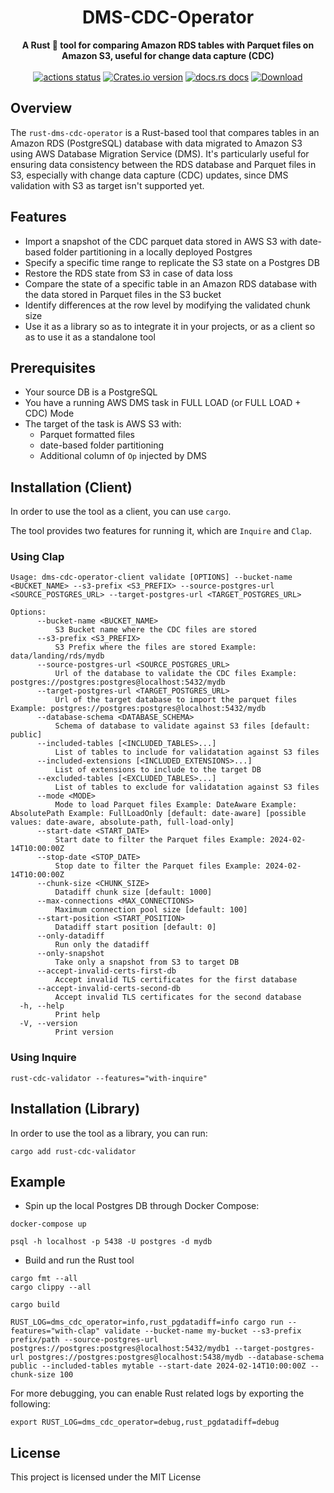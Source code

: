 <h1 align="center">DMS-CDC-Operator</h1>
<div align="center">
 <strong>
   A Rust 🦀 tool for comparing Amazon RDS tables with Parquet files on Amazon S3, useful for change data capture (CDC)
 </strong>
</div>

<br />

<div align="center">
  <!-- Github Actions -->
  <a href="https://github.com/nikoshet/rust-dms-cdc-operator/actions/workflows/ci.yaml?query=branch%3Amain">
    <img src="https://img.shields.io/github/actions/workflow/status/nikoshet/rust-dms-cdc-operator/ci.yaml?branch=main&style=flat-square" alt="actions status" /></a>
  <!-- Version -->
  <a href="https://crates.io/crates/dms-cdc-operator">
    <img src="https://img.shields.io/crates/v/dms-cdc-operator.svg?style=flat-square"
    alt="Crates.io version" /></a>
  <!-- Docs -->
  <a href="https://docs.rs/dms-cdc-operator">
  <img src="https://img.shields.io/badge/docs-latest-blue.svg?style=flat-square" alt="docs.rs docs" /></a>
  <!-- Downloads -->
  <a href="https://crates.io/crates/dms-cdc-operator">
    <img src="https://img.shields.io/crates/d/dms-cdc-operator.svg?style=flat-square" alt="Download" />
  </a>
</div>

## Overview

The `rust-dms-cdc-operator` is a Rust-based tool that compares tables in an Amazon RDS (PostgreSQL) database with data migrated to Amazon S3 using AWS Database Migration Service (DMS). It's particularly useful for ensuring data consistency between the RDS database and Parquet files in S3, especially with change data capture (CDC) updates, since DMS validation with S3 as target isn't supported yet.

## Features

- Import a snapshot of the CDC parquet data stored in AWS S3 with date-based folder partitioning in a locally deployed Postgres
- Specify a specific time range to replicate the S3 state on a Postgres DB
- Restore the RDS state from S3 in case of data loss
- Compare the state of a specific table in an Amazon RDS database with the data stored in Parquet files in the S3 bucket
- Identify differences at the row level by modifying the validated chunk size
- Use it as a library so as to integrate it in your projects, or as a client so as to use it as a standalone tool 


## Prerequisites

- Your source DB is a PostgreSQL
- You have a running AWS DMS task in FULL LOAD (or FULL LOAD + CDC) Mode
- The target of the task is AWS S3 with:
    - Parquet formatted files
    - date-based folder partitioning
    - Additional column of `Op` injected by DMS


## Installation (Client)
In order to use the tool as a client, you can use `cargo`.

The tool provides two features for running it, which are `Inquire` and `Clap`.

### Using Clap
```
Usage: dms-cdc-operator-client validate [OPTIONS] --bucket-name <BUCKET_NAME> --s3-prefix <S3_PREFIX> --source-postgres-url <SOURCE_POSTGRES_URL> --target-postgres-url <TARGET_POSTGRES_URL>

Options:
      --bucket-name <BUCKET_NAME>
          S3 Bucket name where the CDC files are stored
      --s3-prefix <S3_PREFIX>
          S3 Prefix where the files are stored Example: data/landing/rds/mydb
      --source-postgres-url <SOURCE_POSTGRES_URL>
          Url of the database to validate the CDC files Example: postgres://postgres:postgres@localhost:5432/mydb
      --target-postgres-url <TARGET_POSTGRES_URL>
          Url of the target database to import the parquet files Example: postgres://postgres:postgres@localhost:5432/mydb
      --database-schema <DATABASE_SCHEMA>
          Schema of database to validate against S3 files [default: public]
      --included-tables [<INCLUDED_TABLES>...]
          List of tables to include for validatation against S3 files
      --included-extensions [<INCLUDED_EXTENSIONS>...]
          List of extensions to include to the target DB
      --excluded-tables [<EXCLUDED_TABLES>...]
          List of tables to exclude for validatation against S3 files
      --mode <MODE>
          Mode to load Parquet files Example: DateAware Example: AbsolutePath Example: FullLoadOnly [default: date-aware] [possible values: date-aware, absolute-path, full-load-only]
      --start-date <START_DATE>
          Start date to filter the Parquet files Example: 2024-02-14T10:00:00Z
      --stop-date <STOP_DATE>
          Stop date to filter the Parquet files Example: 2024-02-14T10:00:00Z
      --chunk-size <CHUNK_SIZE>
          Datadiff chunk size [default: 1000]
      --max-connections <MAX_CONNECTIONS>
          Maximum connection pool size [default: 100]
      --start-position <START_POSITION>
          Datadiff start position [default: 0]
      --only-datadiff
          Run only the datadiff
      --only-snapshot
          Take only a snapshot from S3 to target DB
      --accept-invalid-certs-first-db
          Accept invalid TLS certificates for the first database
      --accept-invalid-certs-second-db
          Accept invalid TLS certificates for the second database
  -h, --help
          Print help
  -V, --version
          Print version

```

### Using Inquire
```shell
rust-cdc-validator --features="with-inquire"
```

## Installation (Library)
In order to use the tool as a library, you can run:
```
cargo add rust-cdc-validator
```


## Example

- Spin up the local Postgres DB through Docker Compose:
```shell
docker-compose up

psql -h localhost -p 5438 -U postgres -d mydb
```

- Build and run the Rust tool
```shell
cargo fmt --all
cargo clippy --all

cargo build

RUST_LOG=dms_cdc_operator=info,rust_pgdatadiff=info cargo run --features="with-clap" validate --bucket-name my-bucket --s3-prefix prefix/path --source-postgres-url postgres://postgres:postgres@localhost:5432/mydb1 --target-postgres-url postgres://postgres:postgres@localhost:5438/mydb --database-schema public --included-tables mytable --start-date 2024-02-14T10:00:00Z --chunk-size 100
```

For more debugging, you can enable Rust related logs by exporting the following:
```
export RUST_LOG=dms_cdc_operator=debug,rust_pgdatadiff=debug
```


## License
This project is licensed under the MIT License 
